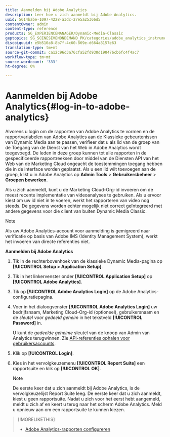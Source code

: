 ```yaml
---
title: Aanmelden bij Adobe Analytics
description: Leer hoe u zich aanmeldt bij Adobe Analytics.
uuid: 5614babe-1097-4228-a3dc-27e5a25366d5
contentOwner: admin
content-type: reference
products: SG_EXPERIENCEMANAGER/Dynamic-Media-Classic
geptopics: SG_SCENESEVENONDEMAND_PK/categories/adobe_analytics_instrumentation_kit
discoiquuid: e5b510a8-8b7f-4c60-869e-d664a8157e63
translation-type: tm+mt
source-git-commit: ca12c96d3a76cfa52fd930d190476cb6fc4f4ac7
workflow-type: tm+mt
source-wordcount: '333'
ht-degree: 0%

---
```



# Aanmelden bij Adobe Analytics{#log-in-to-adobe-analytics}

Alvorens u login om de rapporten van Adobe Analytics te vormen en de rapportvariabelen van Adobe Analytics aan de Klassieke gebeurtenissen van Dynamic Media aan te passen, verifieer dat u als lid van de groep van de Toegang van de Dienst van het Web in Adobe Analytics wordt toegevoegd. De leden in deze groep kunnen tot alle rapporten in de gespecificeerde rapportreeksen door middel van de Diensten API van het Web van de Marketing Cloud ongeacht de toestemmingen toegang hebben die in de interface worden geplaatst. Als u een lid wilt toevoegen aan de groep, klikt u in Adobe Analytics op **Admin Tools** > **Gebruikersbeheer** > **Groepen bewerken**.

Als u zich aanmeldt, kunt u de Marketing Cloud-Org-id invoeren om de meest recente implementatie van videoanalyses te gebruiken. Als u ervoor kiest om uw id niet in te voeren, werkt het rapporteren van video nog steeds. De gegevens worden echter mogelijk niet correct geïntegreerd met andere gegevens voor die client van buiten Dynamic Media Classic.

>[!NOTE]
>
>Als uw Adobe Analytics-account voor aanmelding is gemigreerd naar verificatie op basis van Adobe IMS (Identity Management System), werkt het invoeren van directe referenties niet.

**Aanmelden bij Adobe Analytics**

1. Tik in de rechterbovenhoek van de klassieke Dynamic Media-pagina op **[!UICONTROL Setup > Application Setup]**.
1. Tik in het linkervenster onder **[!UICONTROL Application Setup]** op **[!UICONTROL Adobe Analytics]**.
1. Tik op **[!UICONTROL Adobe Analytics Login]** op de Adobe Analytics-configuratiepagina.
1. Voer in het dialoogvenster **[!UICONTROL Adobe Analytics Login]** uw bedrijfsnaam, Marketing Cloud-Org-id (optioneel), gebruikersnaam en de *sleutel voor gedeeld geheim* in het tekstveld **[!UICONTROL Password]** in.

   U kunt de *gedeelde geheime* sleutel van de knoop van Admin van Analytics terugwinnen. Zie [API-referenties ophalen voor gebruikersaccounts](https://helpx.adobe.com/analytics/kb/how-to-get-api-credentials-for-user-accounts-.html).

1. Klik op **[!UICONTROL Login]**.
1. Kies in het vervolgkeuzemenu **[!UICONTROL Report Suite]** een rapportsuite en klik op **[!UICONTROL OK]**.

   >[!NOTE]
   >
   >De eerste keer dat u zich aanmeldt bij Adobe Analytics, is de vervolgkeuzelijst Report Suite leeg. De eerste keer dat u zich aanmeldt, kiest u geen rapportsuite. Nadat u zich voor het eerst hebt aangemeld, meldt u zich af en keert u terug naar het scherm Adobe Analytics. Meld u opnieuw aan om een rapportsuite te kunnen kiezen.

>[!MORELIKETHIS]
>
>* [Adobe Analytics-rapporten configureren](configuring-analytics-reports.md#configuring_adobe_analytics_reports)

